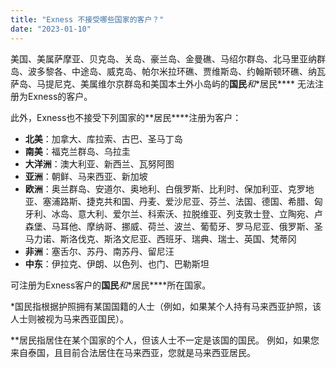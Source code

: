 ```yaml
---
title: "Exness 不接受哪些国家的客户？"
date: "2023-01-10"
---
```


美国、美属萨摩亚、贝克岛、关岛、豪兰岛、金曼礁、马绍尔群岛、北马里亚纳群岛、波多黎各、中途岛、威克岛、帕尔米拉环礁、贾维斯岛、约翰斯顿环礁、纳瓦萨岛、马提尼克、美属维尔京群岛和美国本土外小岛屿的**国民***和**居民**** 无法注册为Exness的客户。

此外，Exness也不接受下列国家的**居民****注册为客户：

- **北美**：加拿大、库拉索、古巴、圣马丁岛
- **南美**：福克兰群岛、乌拉圭
- **大洋洲**：澳大利亚、新西兰、瓦努阿图
- **亚洲**：朝鲜、马来西亚、新加坡
- **欧洲**：奥兰群岛、安道尔、奥地利、白俄罗斯、比利时、保加利亚、克罗地亚、塞浦路斯、捷克共和国、丹麦、爱沙尼亚、芬兰、法国、德国、希腊、匈牙利、冰岛、意大利、爱尔兰、科索沃、拉脱维亚、列支敦士登、立陶宛、卢森堡、马耳他、摩纳哥、挪威、荷兰、波兰、葡萄牙、罗马尼亚、俄罗斯、圣马力诺、斯洛伐克、斯洛文尼亚、西班牙、瑞典、瑞士、英国、梵蒂冈
- **非洲**：塞舌尔、苏丹、南苏丹、留尼汪
- **中东**：伊拉克、伊朗、以色列、也门、巴勒斯坦

可注册为Exness客户的**国民***和**居民****所在国家。

*国民指根据护照拥有某国国籍的人士（例如，如果某个人持有马来西亚护照，该人士则被视为马来西亚国民）。

**居民指居住在某个国家的个人，但该人士不一定是该国的国民。 例如，如果您来自泰国，且目前合法居住在马来西亚，您就是马来西亚居民。
